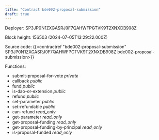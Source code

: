 ```yaml
---
title: "Contract bde002-proposal-submission"
draft: true
---
```

Deployer: SP3JP0N1ZXGASRJ0F7QAHWFPGTVK9T2XNXDB908Z


 



Block height: 156503 (2024-07-05T13:29:22.000Z)

Source code: {{<contractref "bde002-proposal-submission" SP3JP0N1ZXGASRJ0F7QAHWFPGTVK9T2XNXDB908Z bde002-proposal-submission>}}

Functions:

* submit-proposal-for-vote _private_
* callback _public_
* fund _public_
* is-dao-or-extension _public_
* refund _public_
* set-parameter _public_
* set-refundable _public_
* can-refund _read_only_
* get-parameter _read_only_
* get-proposal-funding _read_only_
* get-proposal-funding-by-principal _read_only_
* is-proposal-funded _read_only_
